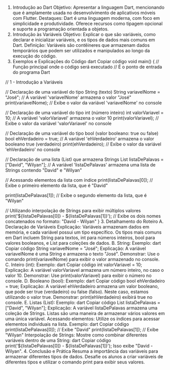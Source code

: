 1. Introdução ao Dart
Objetivo: Apresentar a linguagem Dart, mencionando que é amplamente usada no desenvolvimento de aplicativos móveis com Flutter.
Destaques:
Dart é uma linguagem moderna, com foco em simplicidade e produtividade.
Oferece recursos como tipagem opcional e suporte a programação orientada a objetos.
1. Introdução às Variáveis
Objetivo: Explicar o que são variáveis, como declarar e inicializar variáveis, e os tipos de dados mais comuns em Dart.
Definição: Variáveis são contêineres que armazenam dados temporários que podem ser utilizados e manipulados ao longo da execução do código.
2. Exemplos e Explicações do Código
dart
Copiar código
void main() {
  // Função principal onde o código será executado
  // É o ponto de entrada do programa Dart
  
  // 1 - Introdução a Variáveis
  
  // Declaração de uma variável do tipo String (texto)
  String variavelNome = "José";
  // A variável 'variavelNome' armazena o valor "José"
  print(variavelNome); 
  // Exibe o valor da variável 'variavelNome' no console

  // Declaração de uma variável do tipo int (número inteiro)
  int valorVariavel = 10;
  // A variável 'valorVariavel' armazena o valor 10
  print(valorVariavel); 
  // Exibe o valor da variável 'valorVariavel' no console

  // Declaração de uma variável do tipo bool (valor booleano: true ou false)
  bool ehVerdadeiro = true;
  // A variável 'ehVerdadeiro' armazena o valor booleano true (verdadeiro)
  print(ehVerdadeiro); 
  // Exibe o valor da variável 'ehVerdadeiro' no console

  // Declaração de uma lista (List) que armazena Strings
  List<String> listaDePalavas = ["David", "Wilyan"];
  // A variável 'listaDePalavas' armazena uma lista de Strings contendo "David" e "Wilyan"
  
  // Acessando elementos da lista com índice
  print(listaDePalavas[0]); 
  // Exibe o primeiro elemento da lista, que é "David"

  print(listaDePalavas[1]); 
  // Exibe o segundo elemento da lista, que é "Wilyan"

  // Utilizando interpolação de Strings para exibir múltiplos valores
  print('${listaDePalavas[0]} - ${listaDePalavas[1]}');
  // Exibe os dois nomes concatenados no formato: "David - Wilyan"
}
3. Detalhamento do Roteiro
A. Declaração de Variáveis
Explicação:
Variáveis armazenam dados em memória, e cada variável possui um tipo específico.
Os tipos mais comuns em Dart incluem String para textos, int para números inteiros, bool para valores booleanos, e List para coleções de dados.
B. String:
Exemplo:
dart
Copiar código
String variavelNome = "José";
Explicação: A variável variavelNome é uma String e armazena o texto "José".
Demonstrar: Use o comando print(variavelNome) para exibir o valor armazenado no console.
C. Inteiro (int):
Exemplo:
dart
Copiar código
int valorVariavel = 10;
Explicação: A variável valorVariavel armazena um número inteiro, no caso o valor 10.
Demonstrar: Use print(valorVariavel) para exibir o número no console.
D. Booleano (bool):
Exemplo:
dart
Copiar código
bool ehVerdadeiro = true;
Explicação: A variável ehVerdadeiro armazena um valor booleano, que pode ser true (verdadeiro) ou false (falso). Neste caso, estamos utilizando o valor true.
Demonstrar: print(ehVerdadeiro) exibirá true no console.
E. Listas (List):
Exemplo:
dart
Copiar código
List<String> listaDePalavas = ["David", "Wilyan"];
Explicação: A variável listaDePalavas armazena uma coleção de Strings. Listas são uma maneira de armazenar vários valores em uma única variável.
Acessando elementos: Utilize os índices para acessar elementos individuais na lista.
Exemplo:
dart
Copiar código
print(listaDePalavas[0]); // Exibe "David"
print(listaDePalavas[1]); // Exibe "Wilyan"
Interpolação de Strings: Mostre como combinar diferentes variáveis dentro de uma String:
dart
Copiar código
print('${listaDePalavas[0]} - ${listaDePalavas[1]}');
Isso exibe "David - Wilyan".
4. Conclusão e Prática
Resuma a importância das variáveis para armazenar diferentes tipos de dados.
Desafie os alunos a criar variáveis de diferentes tipos e utilizar o comando print para exibir seus valores.
